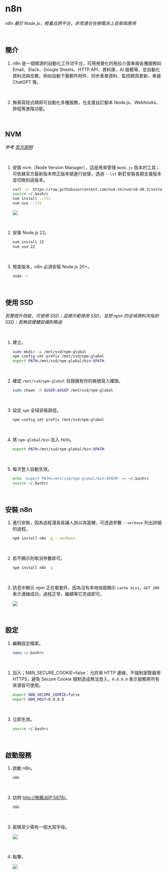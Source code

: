 # n8n

_n8n 基於 Node.js，輕量且跨平台，非常適合在樹莓派上自架與應用_

<br>

## 簡介

1. n8n 是一個開源的自動化工作流平台，可用視覺化的拖拉介面串接各種服務如 Email、Slack、Google Sheets、HTTP API、資料庫、AI 服務等，並自動化資料流與任務，例如自動下載郵件附件、同步表單資料、監控網頁更新、串接 ChatGPT 等。

<br>

2. 無需寫程式碼即可自動化多種服務，也支援自訂腳本 Node.js、Webhooks、排程等進階功能。

<br>

## NVM

_參考 [官方說明](https://github.com/nvm-sh/nvm#installing-and-updating)_

<br>

1. 安裝 nvm（Node Version Manager），這是用來管理 `Node.js` 版本的工具；可依據官方最新版本修正版本號進行安裝，透過 `--lst` 斬釘安裝長期支援版本並切換到該版本。

    ```bash
    curl -o- https://raw.githubusercontent.com/nvm-sh/nvm/v0.40.3/install.sh | bash
    source ~/.bashrc
    nvm install --lts
    nvm use --lts
    ```

    ![](images/img_02.png)

<br>

2. 安裝 Node.js 22。

    ```bash
    nvm install 22
    nvm use 22
    ```

<br>

3. 檢查版本，n8n 必須安裝 Node.js 20+。

    ```bash
    node -v
    ```

<br>

## 使用 SSD

_若要提升效能，可使用 SSD；這裡示範使用 SSD，並把 npm 的全域資料夾指到 SSD；若無該硬體設備則略過_

<br>

1. 建立。

    ```bash
    sudo mkdir -p /mnt/ssd/npm-global
    npm config set prefix /mnt/ssd/npm-global
    export PATH=/mnt/ssd/npm-global/bin:$PATH
    ```

<br>

2. 確認 `/mnt/ssd/npm-global` 目錄擁有你的帳號寫入權限。

    ```bash
    sudo chown -R $USER:$USER /mnt/ssd/npm-global
    ```

<br>

3. 設定 `npm` 全域安裝路徑。

    ```bash
    npm config set prefix /mnt/ssd/npm-global
    ```

<br>

4. 將 `npm-global/bin` 加入 `PATH`。

    ```bash
    export PATH=/mnt/ssd/npm-global/bin:$PATH
    ```

<br>

5. 每次登入自動生效。

    ```bash
    echo 'export PATH=/mnt/ssd/npm-global/bin:$PATH' >> ~/.bashrc
    source ~/.bashrc
    ```

<br>

## 安裝 n8n

1. 進行安裝，因為過程漫長易讓人誤以為當機，可透過參數 `--verbose` 列出詳細的過程。

    ```bash
    npm install n8n -g --verbose
    ```

<br>

2. 若不顯示則取消參數即可。

    ```bash
    npm install n8n -g
    ```

<br>

3. 訊息中顯示 npm 正在載套件，因為沒有本地快取顯示 `cache miss`，`GET 200` 表示連線成功，過程正常，繼續等它完成即可。

    ![](images/img_01.png)

<br>

## 設定

1. 編輯設定檔案。

    ```bash
    nano ~/.bashrc
    ```

<br>

2. 加入；N8N_SECURE_COOKIE=false：允許用 HTTP 連線，不強制瀏覽器用 HTTPS，避免 Secure Cookie 限制造成無法登入，`0.0.0.0` 表示服務將所有來源皆可使用。

    ```bash
    export N8N_SECURE_COOKIE=false
    export N8N_HOST=0.0.0.0
    ```

<br>

3. 立即生效。

    ```bash
    source ~/.bashrc
    ```

<br>

## 啟動服務

1. 啟動 n8n。

    ```bash
    n8n
    ```

<br>

2. 訪問 [http://樹莓派IP:5678/](http://樹莓派IP:5678/)。

    ```bash
    n8n
    ```

<br>

3. 密碼至少需有一個大寫字母。

    ![](images/img_03.png)

<br>

4. 點擊。

    ![](images/img_04.png)

<br>

